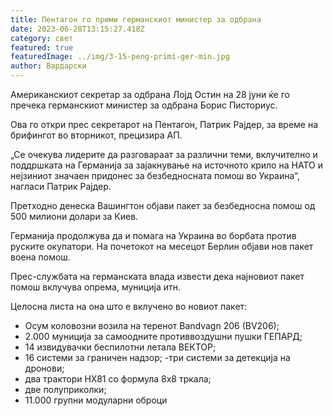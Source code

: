 ```yaml
---
title: Пентагон го прими германскиот министер за одбрана
date: 2023-06-28T13:15:27.418Z
category: свет
featured: true
featuredImage: ../img/3-15-peng-primi-ger-min.jpg
author: Вардарски
---
```



Американскиот секретар за одбрана Лојд Остин на 28 јуни ќе го пречека германскиот министер за одбрана Борис Писториус.

Ова го откри прес секретарот на Пентагон, Патрик Рајдер, за време на брифингот во вторникот, прецизира АП.

„Се очекува лидерите да разговараат за различни теми, вклучително и поддршката на Германија за зајакнување на источното крило на НАТО и нејзиниот значаен придонес за безбедносната помош во Украина“, нагласи Патрик Рајдер.

Претходно денеска Вашингтон објави пакет за безбедносна помош од 500 милиони долари за Киев.

Германија продолжува да и помага на Украина во борбата против руските окупатори. На почетокот на месецот Берлин објави нов пакет воена помош.

Прес-службата на германската влада извести дека најновиот пакет помош вклучува опрема, муниција итн.

Целосна листа на она што е вклучено во новиот пакет:

* Осум коловозни возила на теренот Bandvagn 206 (BV206);
* 2.000 муниција за самоодните противвоздушни пушки ГЕПАРД;
* 14 извидувачки беспилотни летала ВЕКТОР;
* 16 системи за граничен надзор;
  -три системи за детекција на дронови;
* два трактори HX81 со формула 8x8 тркала;
* две полуприколки;
* 11.000 групни модуларни оброци